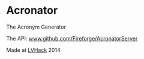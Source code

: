 Acronator
=========

The Acronym Generator

The API: www.github.com/Fireforge/AcronatorServer

Made at [LVHack](http://hack.lehighvalleytech.org/) 2014
